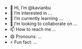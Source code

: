 - 👋 Hi, I’m @kavianbu
- 👀 I’m interested in ...
- 🌱 I’m currently learning ...
- 💞️ I’m looking to collaborate on ...
- 📫 How to reach me ...
- 😄 Pronouns: ...
- ⚡ Fun fact: ...

<!---
kavianbu/kavianbu is a ✨ special ✨ repository because its `README.md` (this file) appears on your GitHub profile.
You can click the Preview link to take a look at your changes.
--->
